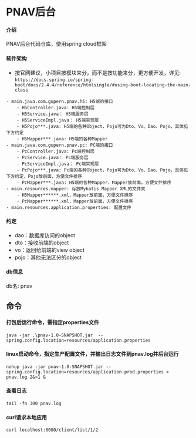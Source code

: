 # PNAV后台

#### 介绍
PNAV后台代码仓库，使用spring cloud框架

#### 软件架构
- 按官网建议，小项目按模块来分，而不是按功能来分，更方便开发，详见: `https://docs.spring.io/spring-boot/docs/2.4.4/reference/htmlsingle/#using-boot-locating-the-main-class`
```
- main.java.com.gupern.pnav.h5: H5端的接口
    - H5Controller.java: H5端控制层
    - H5Service.java： H5端服务层
    - H5ServiceImpl.java： H5端实现层
    - H5Pojo***.java: H5端的各种Object，Pojo可为Dto、Vo、Dao、Pojo，具体见下方约定
    - H5Mapper***.java: H5端的各种Mapper
- main.java.com.gupern.pnav.pc: PC端的接口
    - PcController.java: Pc端控制层
    - PcService.java： Pc端服务层
    - PcServiceImpl.java： Pc端实现层
    - PcPojo***.java: Pc端的各种Object，Pojo可为Dto、Vo、Dao、Pojo，具体见下方约定，Pojo放前面，方便文件排序
    - PcMapper***.java: H5端的各种Mapper，Mapper放前面，方便文件排序
- main.resources.mapper: 存放Mybatis Mapper XML的文件夹
    - H5Mapper******.xml，Mapper放前面，方便文件排序
    - PcMapper******.xml，Mapper放前面，方便文件排序
- main.resources.application.properties: 配置文件
```

#### 约定
- dao：数据库访问的object
- dto：接收前端的object
- vo：返回给前端的view object
- pojo：其他无法区分的object

#### db信息
db名: pnav

## 命令
#### 打包后运行命令，需指定properties文件
`java -jar .\pnav-1.0-SNAPSHOT.jar  --spring.config.location=resources/application.properties`
#### linux启动命令，指定生产配置文件，并输出日志文件到pnav.log并后台运行
`nohup java -jar pnav-1.0-SNAPSHOT.jar --spring.config.location=resources/application-prod.properties > pnav.log 2&>1 &`
#### 查看日志
`tail -fn 300 pnav.log`
#### curl请求本地应用
`curl localhost:8080/client/list/1/2`


